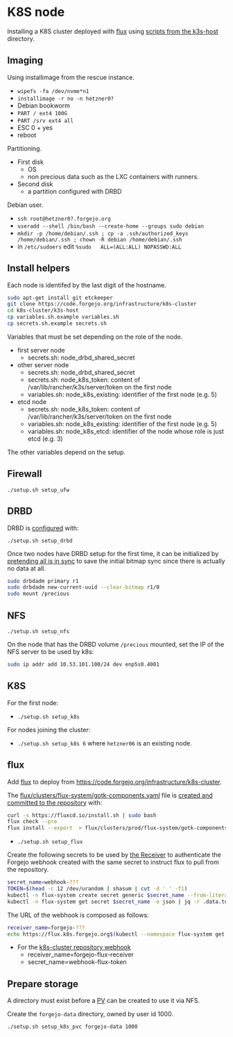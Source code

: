 # K8S node

Installing a K8S cluster deployed with [flux](https://fluxcd.io/) using [scripts from the k3s-host](k3s-host) directory.

## Imaging

Using installimage from the rescue instance.

- `wipefs -fa /dev/nvme*n1`
- `installimage -r no -n hetzner0?`
- Debian bookworm
- `PART / ext4 100G`
- `PART /srv ext4 all`
- ESC 0 + yes
- reboot

Partitioning.

- First disk
  - OS
  - non precious data such as the LXC containers with runners.
- Second disk
  - a partition configured with DRBD

Debian user.

- `ssh root@hetzner0?.forgejo.org`
- `useradd --shell /bin/bash --create-home --groups sudo debian`
- `mkdir -p /home/debian/.ssh ; cp -a .ssh/authorized_keys /home/debian/.ssh ; chown -R debian /home/debian/.ssh`
- in `/etc/sudoers` edit `%sudo   ALL=(ALL:ALL) NOPASSWD:ALL`

## Install helpers

Each node is identifed by the last digit of the hostname.

```sh
sudo apt-get install git etckeeper
git clone https://code.forgejo.org/infrastructure/k8s-cluster
cd k8s-cluster/k3s-host
cp variables.sh.example variables.sh
cp secrets.sh.example secrets.sh
```

Variables that must be set depending on the role of the node.

- first server node
  - secrets.sh: node_drbd_shared_secret
- other server node
  - secrets.sh: node_drbd_shared_secret
  - secrets.sh: node_k8s_token: content of /var/lib/rancher/k3s/server/token on the first node
  - variables.sh: node_k8s_existing: identifier of the first node (e.g. 5)
- etcd node
  - secrets.sh: node_k8s_token: content of /var/lib/rancher/k3s/server/token on the first node
  - variables.sh: node_k8s_existing: identifier of the first node (e.g. 5)
  - variables.sh: node_k8s_etcd: identifier of the node whose role is just etcd (e.g. 3)

The other variables depend on the setup.

## Firewall

`./setup.sh setup_ufw`

## DRBD

DRBD is [configured](https://linbit.com/drbd-user-guide/drbd-guide-9_0-en/#p-work) with:

`./setup.sh setup_drbd`

Once two nodes have DRBD setup for the first time, it can be initialized by [pretending all is in sync](https://linbit.com/drbd-user-guide/drbd-guide-9_0-en/#s-skip-initial-resync) to save the initial bitmap sync since there is actually no data at all.


```sh
sudo drbdadm primary r1
sudo drbdadm new-current-uuid --clear-bitmap r1/0
sudo mount /precious
```

## NFS

`./setup.sh setup_nfs`

On the node that has the DRBD volume `/precious` mounted, set the IP of the NFS server to be used by k8s:

```sh
sudo ip addr add 10.53.101.100/24 dev enp5s0.4001
```

## K8S

For the first node:

- `./setup.sh setup_k8s`

For nodes joining the cluster:

- `./setup.sh setup_k8s 6` where `hetzner06` is an existing node.

## flux

Add [flux](https://fluxcd.io/flux/use-cases/helm/) to deploy from https://code.forgejo.org/infrastructure/k8s-cluster.

The [flux/clusters/flux-system/gotk-components.yaml](https://code.forgejo.org/infrastructure/k8s-cluster/src/branch/main/flux/clusters/flux-system/gotk-components.yaml) file is [created and committed to the repository](https://code.forgejo.org/infrastructure/documentation/issues/43#issuecomment-16755) with:

```sh
curl -s https://fluxcd.io/install.sh | sudo bash
flux check --pre
flux install --export  > flux/clusters/prod/flux-system/gotk-components.yaml
```

- `./setup.sh setup_flux`

Create the following secrets to be used by [the Receiver](https://code.forgejo.org/infrastructure/k8s-cluster/src/branch/main/flux/clusters/flux-system/receiver.yaml) to authenticate the Forgejo webhook created with the same secret to instruct flux to pull from the repository.

```sh
secret_name=webhook-???
TOKEN=$(head -c 12 /dev/urandom | shasum | cut -d ' ' -f1)
kubectl -n flux-system create secret generic $secret_name --from-literal=token=$TOKEN
kubectl -n flux-system get secret $secret_name -o json | jq -r .data.token | base64 -d
```

The URL of the webhook is composed as follows:

```sh
receiver_name=forgejo-???
echo https://flux.k8s.forgejo.org$(kubectl --namespace flux-system get -o go-template='{{.status.webhookPath}}' Receiver $receiver_name)
```

* For the [k8s-cluster repository webhook](https://code.forgejo.org/infrastructure/k8s-cluster/settings/hooks)
  * receiver_name=forgejo-flux-receiver
  * secret_name=webhook-flux-token

## Prepare storage

A directory must exist before a [PV](https://kubernetes.io/docs/concepts/storage/persistent-volumes/) can be created to use it via NFS.

Create the `forgejo-data` directory, owned by user id 1000.

```sh
./setup.sh setup_k8s_pvc forgejo-data 1000
```
